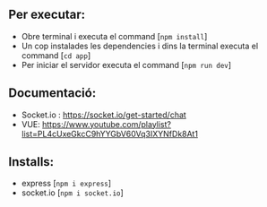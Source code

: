 ## Per executar:
- Obre terminal i executa el command [`npm install`]
- Un cop instalades les dependencies i dins la terminal executa el command [`cd app`]
- Per iniciar el servidor executa el command [`npm run dev`]

## Documentació: 
- Socket.io : https://socket.io/get-started/chat
- VUE: https://www.youtube.com/playlist?list=PL4cUxeGkcC9hYYGbV60Vq3IXYNfDk8At1

## Installs:
- express [`npm i express`]
- socket.io [`npm i socket.io`]

